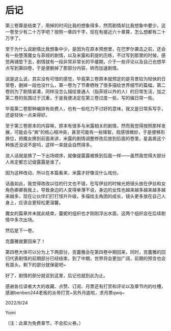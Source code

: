 # 后记

第三卷算是结束了，用掉的时间比我的想象得多，然而剧情却比我想象中要少，这一卷至少有二十万字吧？按照一章四千字，现在有接近六十章算，怎么想都有二十万字了。

至于为什么说剧情比我想象中少，是因为在原本预想里，在巴罗尔袭击之前，还会有一些堕落魔女与菲娅的剧情，以及米露和莉提的历练，不过写到那里的时候，感觉再铺垫下去，剧情就有一段非常非常长的平缓期，介于一些评论以及自己也想早点写到第四卷，于是便删掉了那部分内容，转而加速剧情。

说是这么说，其实没有可惜的感觉，毕竟第三卷原本就预定的是背景较为轻快的日常卷，删掉一段也没什么，第一卷为了节奏牺牲了很多描绘世界细节的篇幅，第二卷则为了剧情紧凑，同样没怎么描绘普通人（指菲娅以外的人）的日常生活，加之第二卷的氛围过于沉重，于是我便决定在第三卷过度一些，写的偏日常一些。

毕竟第二卷那种编排有些费人，也有一些吃力不讨好的意味，我又是日常系写手，还是轻快一点来得好。

至于第三卷原本的内容嘛，原本有很多与米露相关的剧情，然而我觉得按照那样发展，可能会与“爽”的核心相冲突，甚至可能有一些降智，观感很微妙，于是便移形换位，把魔女换到前面来讲，米露的剧情调整修改后放到后面的卷里，星晶兽这个种族还没说不是吗，这样一来就会自然得多。

说人话就是换了一下出场顺序，就像缇露露被换到后面一样——虽然我觉得大部分人肯定都忘记缇露露是谁了。

因为这种改动，所以在本篇看来，米露才好像没什么戏份。

话虽如此，我觉得改改以往的行文也不错，在写伊丝的时候光把镜头放在伊丝和女角色卿卿我我上，导致身边的人变得单薄不说，身边的女性也越来越多越来越多越来越多，现在让伙伴们打打怪升升级，多描绘主角团的成长，镜头更多放在自己人身上，应该会更轻松更温馨。

魔女的篇章并未就此结束，蕾妮的组织也才刚刚浮出水面，这两个组织会在后续剧情中多次出场。

然后是下一卷。

克蕾雅就要回来了！

第四卷大体可以分为上下两部分，克蕾雅会在第四卷中期回来，同时，克蕾雅的回归代表剧情的前期部分已经结束，到了中期，世界将会更加广阔，前期的预言也会有苗头，剩下的部分就保密吧~

好了，剧情的部分就说到这里，后记也就到此为止。

感谢各位读者大大的收藏、点赞、订阅、月票还有打赏和评论以及章节内的吐槽，感谢benben244老板的炎帝打赏~另外月底啦，求月票qwq~

2022/9/24

Yomi

（注：此章为免费章节，不会扣火券。）
